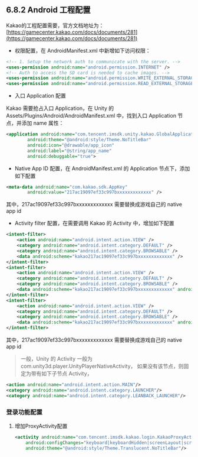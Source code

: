 ## 6.8.2 Android 工程配置

Kakao的工程配置需要，官方文档地址为：[https://gamecenter.kakao.com/docs/documents/281](https://gamecenter.kakao.com/docs/documents/281)

* 权限配置，在 AndroidManifest.xml 中新增如下访问权限：

 ```xml
 <!-- 1. Setup the network auth to communicate with the server. -->
 <uses-permission android:name="android.permission.INTERNET" />
 <!-- Auth to access the SD card is needed to cache images. -->
 <uses-permission android:name="android.permission.WRITE_EXTERNAL_STORAGE" />
 <uses-permission android:name="android.permission.READ_EXTERNAL_STORAGE" />
 ```

* 入口 Application 配置

 Kakao 需要抢占入口 Application，在 Unity 的 Assets/Plugins/Android/AndroidManifest.xml 中，找到入口 Application 节点，并添加 name 属性：

 ```xml
 <application android:name="com.tencent.imsdk.unity.kakao.GlobalApplication"
         android:theme="@android:style/Theme.NoTitleBar"
         android:icon="@drawable/app_icon"
         android:label="@string/app_name"
         android:debuggable="true">
 ```
* Native App ID 配置，在 AndroidManifest.xml 的 Application 节点下，添加如下配置

 ```xml
 <meta-data android:name="com.kakao.sdk.AppKey"
         android:value="217ac19097ef33c997bxxxxxxxxxxxxx" />
 ```

 其中，217ac19097ef33c997bxxxxxxxxxxxxx 需要替换成游戏自己的 native app id

* Activity filter 配置，在需要调用 Kakao 的 Activity 中，增加如下配置

 ```xml
 <intent-filter>
     <action android:name="android.intent.action.VIEW" />
     <category android:name="android.intent.category.DEFAULT" />
     <category android:name="android.intent.category.BROWSABLE" />
     <data android:scheme="kakao217ac19097ef33c997bxxxxxxxxxxxxx" />
 </intent-filter>
 <intent-filter>
     <action android:name="android.intent.action.VIEW" />
     <category android:name="android.intent.category.DEFAULT" />
     <category android:name="android.intent.category.BROWSABLE" />
     <data android:scheme="kakao217ac19097ef33c997bxxxxxxxxxxxxx" android:host="kakaolink" />
 </intent-filter>
 <intent-filter>
     <action android:name="android.intent.action.VIEW" />
     <category android:name="android.intent.category.DEFAULT" />
     <category android:name="android.intent.category.BROWSABLE" />
     <data android:scheme="kakao217ac19097ef33c997bxxxxxxxxxxxxx" android:host="kakaostory" />
 </intent-filter>
 ```

 其中，217ac19097ef33c997bxxxxxxxxxxxxx 需要替换成游戏自己的 native app id

 > 一般，Unity 的 Activity 一般为 com.unity3d.player.UnityPlayerNativeActivity， 如果没有该节点，则固定为带有如下子节点 Activity，
 ```xml
 <action android:name="android.intent.action.MAIN"/>
 <category android:name="android.intent.category.LAUNCHER"/>
 <category android:name="android.intent.category.LEANBACK_LAUNCHER"/>
 ```

### 登录功能配置

1. 增加ProxyActivity配置

    ```xml
    <activity android:name="com.tencent.imsdk.kakao.login.KakaoProxyActivity"
        android:configChanges="keyboard|keyboardHidden|screenLayout|screenSize|orientation"
        android:theme="@android:style/Theme.Translucent.NoTitleBar"/>
    ```
